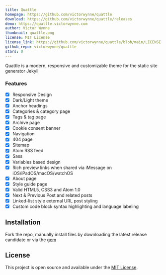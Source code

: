 ```yaml
---
title: Quattle
homepage: https://github.com/victorwynne/quattle
download: https://github.com/victorwynne/quattle/releases
demo: https://quattle.victorwynne.com
author: Victor Wynne
thumbnail: quattle.png
license: MIT License
license_link: https://github.com/victorwynne/quattle/blob/main/LICENSE
github_repo: victorwynne/quattle
stars: 0
---
```


Quattle is a modern, responsive and customizable theme for the static site generator Jekyll

### Features

- [x] Responsive Design
- [x] Dark/Light theme
- [x] Anchor headings
- [x] Categories & category page
- [x] Tags & tag page
- [x] Archive page
- [x] Cookie consent banner
- [x] Navigation
- [x] 404 page
- [x] Sitemap
- [x] Atom RSS feed
- [x] Sass
- [x] Variables based design
- [x] Rich preview links when shared via iMessage on iOS/iPadOS/macOS/watchOS
- [x] About page
- [x] Style guide page
- [x] Valid HTML5, CSS3 and Atom 1.0
- [x] Next & Previous Post and related posts
- [x] Linked-list style external URL post styling
- [x] Custom code block syntax highlighting and language labeling

## Installation

Fork the repo, manually install files by downloading the latest release candidate or via the [gem](https://rubygems.org/gems/Quattle)

## License

This project is open source and available under the [MIT License](https://github.com/P0WEX/Gesko/blob/master/LICENSE.md).

